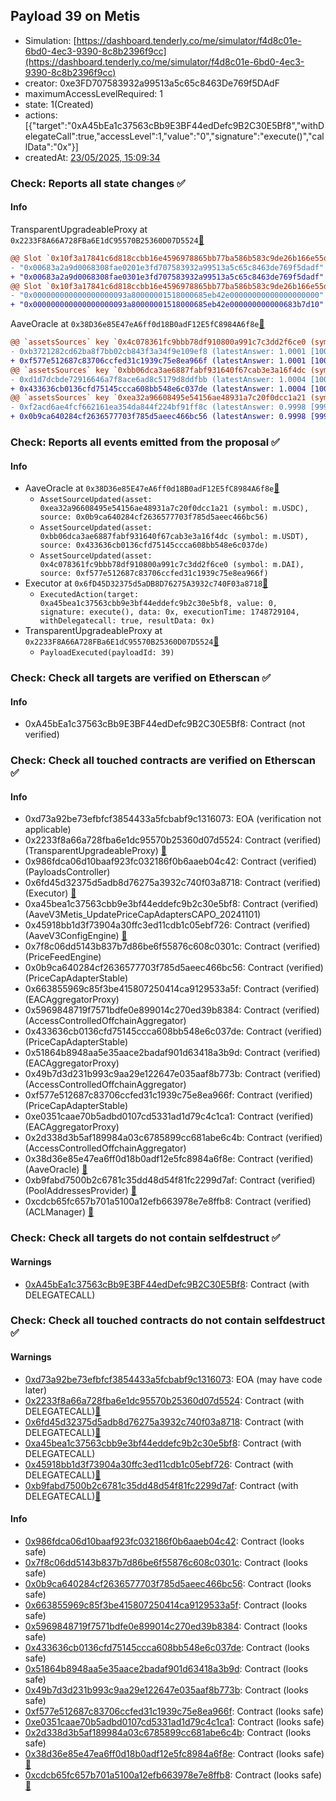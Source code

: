 ## Payload 39 on Metis

- Simulation: [https://dashboard.tenderly.co/me/simulator/f4d8c01e-6bd0-4ec3-9390-8c8b2396f9cc](https://dashboard.tenderly.co/me/simulator/f4d8c01e-6bd0-4ec3-9390-8c8b2396f9cc)
- creator: 0xe3FD707583932a99513a5c65c8463De769f5DAdF
- maximumAccessLevelRequired: 1
- state: 1(Created)
- actions: [{"target":"0xA45bEa1c37563cBb9E3BF44edDefc9B2C30E5Bf8","withDelegateCall":true,"accessLevel":1,"value":"0","signature":"execute()","callData":"0x"}]
- createdAt: [23/05/2025, 15:09:34](https://explorer.metis.io/tx/0x6b25ea997bfef4ba94f5355a8f0991da9c54ad3013d9a24b1fe0fd0159c4243d)

### Check: Reports all state changes :white_check_mark:

#### Info


TransparentUpgradeableProxy at `0x2233F8A66A728FBa6E1dC95570B25360D07D5524`[:ghost:](https://github.com/bgd-labs/aave-address-book "GovernanceV3Metis.PAYLOADS_CONTROLLER")
```diff
@@ Slot `0x10f3a17841c6d818ccbb16e4596978865bb77ba586b583c9de26b166e55de864` @@
- "0x00683a2a9d0068308fae0201e3fd707583932a99513a5c65c8463de769f5dadf"
+ "0x00683a2a9d0068308fae0301e3fd707583932a99513a5c65c8463de769f5dadf"
@@ Slot `0x10f3a17841c6d818ccbb16e4596978865bb77ba586b583c9de26b166e55de865` @@
- "0x000000000000000000093a80000001518000685eb42e00000000000000000000"
+ "0x000000000000000000093a80000001518000685eb42e000000000000683b7d10"
```

AaveOracle at `0x38D36e85E47eA6ff0d18B0adF12E5fC8984A6f8e`[:ghost:](https://github.com/bgd-labs/aave-address-book "AaveV3Metis.ORACLE")
```diff
@@ `assetsSources` key `0x4c078361fc9bbb78df910800a991c7c3dd2f6ce0 (symbol: m.DAI)` @@
- 0xb3721282cd62ba8f7bb02cb843f3a34f9e109ef8 (latestAnswer: 1.0001 [100010569, 8 decimals], description: Capped mDAI/USD)
+ 0xf577e512687c83706ccfed31c1939c75e8ea966f (latestAnswer: 1.0001 [100010569, 8 decimals], description: Capped mDAI/USD)
@@ `assetsSources` key `0xbb06dca3ae6887fabf931640f67cab3e3a16f4dc (symbol: m.USDT)` @@
- 0xd1d7dcbde72916646a7f8ace6ad8c5179d8ddfbb (latestAnswer: 1.0004 [100046600, 8 decimals], description: Capped mUSDT/USD)
+ 0x433636cb0136cfd75145ccca608bb548e6c037de (latestAnswer: 1.0004 [100046600, 8 decimals], description: Capped mUSDT/USD)
@@ `assetsSources` key `0xea32a96608495e54156ae48931a7c20f0dcc1a21 (symbol: m.USDC)` @@
- 0xf2acd6ae4fcf662161ea354da844f224bf91ff8c (latestAnswer: 0.9998 [99987368, 8 decimals], description: Capped mUSDC/USD)
+ 0x0b9ca640284cf2636577703f785d5aeec466bc56 (latestAnswer: 0.9998 [99987368, 8 decimals], description: Capped mUSDC/USD)
```


### Check: Reports all events emitted from the proposal :white_check_mark:

#### Info

- AaveOracle at `0x38D36e85E47eA6ff0d18B0adF12E5fC8984A6f8e`[:ghost:](https://github.com/bgd-labs/aave-address-book "AaveV3Metis.ORACLE")
  - `AssetSourceUpdated(asset: 0xea32a96608495e54156ae48931a7c20f0dcc1a21 (symbol: m.USDC), source: 0x0b9ca640284cf2636577703f785d5aeec466bc56)`
  - `AssetSourceUpdated(asset: 0xbb06dca3ae6887fabf931640f67cab3e3a16f4dc (symbol: m.USDT), source: 0x433636cb0136cfd75145ccca608bb548e6c037de)`
  - `AssetSourceUpdated(asset: 0x4c078361fc9bbb78df910800a991c7c3dd2f6ce0 (symbol: m.DAI), source: 0xf577e512687c83706ccfed31c1939c75e8ea966f)`
- Executor at `0x6fD45D32375d5aDB8D76275A3932c740F03a8718`[:ghost:](https://github.com/bgd-labs/aave-address-book "AaveV3Metis.ACL_ADMIN, GovernanceV3Metis.EXECUTOR_LVL_1")
  - `ExecutedAction(target: 0xa45bea1c37563cbb9e3bf44eddefc9b2c30e5bf8, value: 0, signature: execute(), data: 0x, executionTime: 1748729104, withDelegatecall: true, resultData: 0x)`
- TransparentUpgradeableProxy at `0x2233F8A66A728FBa6E1dC95570B25360D07D5524`[:ghost:](https://github.com/bgd-labs/aave-address-book "GovernanceV3Metis.PAYLOADS_CONTROLLER")
  - `PayloadExecuted(payloadId: 39)`

### Check: Check all targets are verified on Etherscan :white_check_mark:

#### Info

- 0xA45bEa1c37563cBb9E3BF44edDefc9B2C30E5Bf8: Contract (not verified) 

### Check: Check all touched contracts are verified on Etherscan :white_check_mark:

#### Info

- 0xd73a92be73efbfcf3854433a5fcbabf9c1316073: EOA (verification not applicable)
- 0x2233f8a66a728fba6e1dc95570b25360d07d5524: Contract (verified) (TransparentUpgradeableProxy) [:ghost:](https://github.com/bgd-labs/aave-address-book "GovernanceV3Metis.PAYLOADS_CONTROLLER")
- 0x986fdca06d10baaf923fc032186f0b6aaeb04c42: Contract (verified) (PayloadsController) 
- 0x6fd45d32375d5adb8d76275a3932c740f03a8718: Contract (verified) (Executor) [:ghost:](https://github.com/bgd-labs/aave-address-book "AaveV3Metis.ACL_ADMIN, GovernanceV3Metis.EXECUTOR_LVL_1")
- 0xa45bea1c37563cbb9e3bf44eddefc9b2c30e5bf8: Contract (verified) (AaveV3Metis_UpdatePriceCapAdaptersCAPO_20241101) 
- 0x45918bb1d3f73904a30ffc3ed11cdb1c05ebf726: Contract (verified) (AaveV3ConfigEngine) [:ghost:](https://github.com/bgd-labs/aave-address-book "AaveV3Metis.CONFIG_ENGINE")
- 0x7f8c06dd5143b837b7d86be6f55876c608c0301c: Contract (verified) (PriceFeedEngine) 
- 0x0b9ca640284cf2636577703f785d5aeec466bc56: Contract (verified) (PriceCapAdapterStable) 
- 0x663855969c85f3be415807250414ca9129533a5f: Contract (verified) (EACAggregatorProxy) 
- 0x5969848719f7571bdfe0e899014c270ed39b8384: Contract (verified) (AccessControlledOffchainAggregator) 
- 0x433636cb0136cfd75145ccca608bb548e6c037de: Contract (verified) (PriceCapAdapterStable) 
- 0x51864b8948aa5e35aace2badaf901d63418a3b9d: Contract (verified) (EACAggregatorProxy) 
- 0x49b7d3d231b993c9aa29e122647e035aaf8b773b: Contract (verified) (AccessControlledOffchainAggregator) 
- 0xf577e512687c83706ccfed31c1939c75e8ea966f: Contract (verified) (PriceCapAdapterStable) 
- 0xe0351caae70b5adbd0107cd5331ad1d79c4c1ca1: Contract (verified) (EACAggregatorProxy) 
- 0x2d338d3b5af189984a03c6785899cc681abe6c4b: Contract (verified) (AccessControlledOffchainAggregator) 
- 0x38d36e85e47ea6ff0d18b0adf12e5fc8984a6f8e: Contract (verified) (AaveOracle) [:ghost:](https://github.com/bgd-labs/aave-address-book "AaveV3Metis.ORACLE")
- 0xb9fabd7500b2c6781c35dd48d54f81fc2299d7af: Contract (verified) (PoolAddressesProvider) [:ghost:](https://github.com/bgd-labs/aave-address-book "AaveV3Metis.POOL_ADDRESSES_PROVIDER")
- 0xcdcb65fc657b701a5100a12efb663978e7e8ffb8: Contract (verified) (ACLManager) [:ghost:](https://github.com/bgd-labs/aave-address-book "AaveV3Metis.ACL_MANAGER")

### Check: Check all targets do not contain selfdestruct :white_check_mark:

#### Warnings

- [0xA45bEa1c37563cBb9E3BF44edDefc9B2C30E5Bf8](https://explorer.metis.io/address/0xA45bEa1c37563cBb9E3BF44edDefc9B2C30E5Bf8): Contract (with DELEGATECALL)

### Check: Check all touched contracts do not contain selfdestruct :white_check_mark:

#### Warnings

- [0xd73a92be73efbfcf3854433a5fcbabf9c1316073](https://explorer.metis.io/address/0xd73a92be73efbfcf3854433a5fcbabf9c1316073): EOA (may have code later)
- [0x2233f8a66a728fba6e1dc95570b25360d07d5524](https://explorer.metis.io/address/0x2233f8a66a728fba6e1dc95570b25360d07d5524): Contract (with DELEGATECALL)[:ghost:](https://github.com/bgd-labs/aave-address-book "GovernanceV3Metis.PAYLOADS_CONTROLLER")
- [0x6fd45d32375d5adb8d76275a3932c740f03a8718](https://explorer.metis.io/address/0x6fd45d32375d5adb8d76275a3932c740f03a8718): Contract (with DELEGATECALL)[:ghost:](https://github.com/bgd-labs/aave-address-book "AaveV3Metis.ACL_ADMIN, GovernanceV3Metis.EXECUTOR_LVL_1")
- [0xa45bea1c37563cbb9e3bf44eddefc9b2c30e5bf8](https://explorer.metis.io/address/0xa45bea1c37563cbb9e3bf44eddefc9b2c30e5bf8): Contract (with DELEGATECALL)
- [0x45918bb1d3f73904a30ffc3ed11cdb1c05ebf726](https://explorer.metis.io/address/0x45918bb1d3f73904a30ffc3ed11cdb1c05ebf726): Contract (with DELEGATECALL)[:ghost:](https://github.com/bgd-labs/aave-address-book "AaveV3Metis.CONFIG_ENGINE")
- [0xb9fabd7500b2c6781c35dd48d54f81fc2299d7af](https://explorer.metis.io/address/0xb9fabd7500b2c6781c35dd48d54f81fc2299d7af): Contract (with DELEGATECALL)[:ghost:](https://github.com/bgd-labs/aave-address-book "AaveV3Metis.POOL_ADDRESSES_PROVIDER")

#### Info

- [0x986fdca06d10baaf923fc032186f0b6aaeb04c42](https://explorer.metis.io/address/0x986fdca06d10baaf923fc032186f0b6aaeb04c42): Contract (looks safe)
- [0x7f8c06dd5143b837b7d86be6f55876c608c0301c](https://explorer.metis.io/address/0x7f8c06dd5143b837b7d86be6f55876c608c0301c): Contract (looks safe)
- [0x0b9ca640284cf2636577703f785d5aeec466bc56](https://explorer.metis.io/address/0x0b9ca640284cf2636577703f785d5aeec466bc56): Contract (looks safe)
- [0x663855969c85f3be415807250414ca9129533a5f](https://explorer.metis.io/address/0x663855969c85f3be415807250414ca9129533a5f): Contract (looks safe)
- [0x5969848719f7571bdfe0e899014c270ed39b8384](https://explorer.metis.io/address/0x5969848719f7571bdfe0e899014c270ed39b8384): Contract (looks safe)
- [0x433636cb0136cfd75145ccca608bb548e6c037de](https://explorer.metis.io/address/0x433636cb0136cfd75145ccca608bb548e6c037de): Contract (looks safe)
- [0x51864b8948aa5e35aace2badaf901d63418a3b9d](https://explorer.metis.io/address/0x51864b8948aa5e35aace2badaf901d63418a3b9d): Contract (looks safe)
- [0x49b7d3d231b993c9aa29e122647e035aaf8b773b](https://explorer.metis.io/address/0x49b7d3d231b993c9aa29e122647e035aaf8b773b): Contract (looks safe)
- [0xf577e512687c83706ccfed31c1939c75e8ea966f](https://explorer.metis.io/address/0xf577e512687c83706ccfed31c1939c75e8ea966f): Contract (looks safe)
- [0xe0351caae70b5adbd0107cd5331ad1d79c4c1ca1](https://explorer.metis.io/address/0xe0351caae70b5adbd0107cd5331ad1d79c4c1ca1): Contract (looks safe)
- [0x2d338d3b5af189984a03c6785899cc681abe6c4b](https://explorer.metis.io/address/0x2d338d3b5af189984a03c6785899cc681abe6c4b): Contract (looks safe)
- [0x38d36e85e47ea6ff0d18b0adf12e5fc8984a6f8e](https://explorer.metis.io/address/0x38d36e85e47ea6ff0d18b0adf12e5fc8984a6f8e): Contract (looks safe)[:ghost:](https://github.com/bgd-labs/aave-address-book "AaveV3Metis.ORACLE")
- [0xcdcb65fc657b701a5100a12efb663978e7e8ffb8](https://explorer.metis.io/address/0xcdcb65fc657b701a5100a12efb663978e7e8ffb8): Contract (looks safe)[:ghost:](https://github.com/bgd-labs/aave-address-book "AaveV3Metis.ACL_MANAGER")

